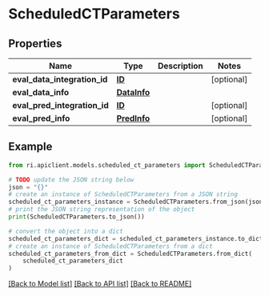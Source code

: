 # ScheduledCTParameters


## Properties

Name | Type | Description | Notes
------------ | ------------- | ------------- | -------------
**eval_data_integration_id** | [**ID**](ID.md) |  | [optional] 
**eval_data_info** | [**DataInfo**](DataInfo.md) |  | 
**eval_pred_integration_id** | [**ID**](ID.md) |  | [optional] 
**eval_pred_info** | [**PredInfo**](PredInfo.md) |  | [optional] 

## Example

```python
from ri.apiclient.models.scheduled_ct_parameters import ScheduledCTParameters

# TODO update the JSON string below
json = "{}"
# create an instance of ScheduledCTParameters from a JSON string
scheduled_ct_parameters_instance = ScheduledCTParameters.from_json(json)
# print the JSON string representation of the object
print(ScheduledCTParameters.to_json())

# convert the object into a dict
scheduled_ct_parameters_dict = scheduled_ct_parameters_instance.to_dict()
# create an instance of ScheduledCTParameters from a dict
scheduled_ct_parameters_from_dict = ScheduledCTParameters.from_dict(
    scheduled_ct_parameters_dict
)
```
[[Back to Model list]](../README.md#documentation-for-models) [[Back to API list]](../README.md#documentation-for-api-endpoints) [[Back to README]](../README.md)

